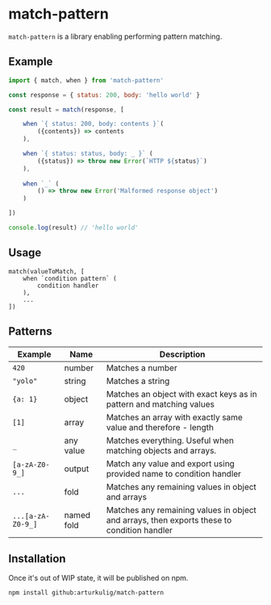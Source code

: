 # match-pattern

`match-pattern` is a library enabling performing pattern matching.

## Example

```JavaScript
import { match, when } from 'match-pattern'

const response = { status: 200, body: 'hello world' }

const result = match(response, [

    when `{ status: 200, body: contents }`(
        ({contents}) => contents
    ),

    when `{ status: status, body: _ }` (
        ({status}) => throw new Error(`HTTP ${status}`)
    ),
    
    when `_` (
        () => throw new Error('Malformed response object')
    )

])

console.log(result) // 'hello world'
```

## Usage

```
match(valueToMatch, [
    when `condition pattern` (
        condition handler
    ),
    ...
])
```

## Patterns

| Example | Name | Description |
|---|---|---|
|`420`|number|Matches a number|
|`"yolo"`|string|Matches a string| 
|`{a: 1}`|object|Matches an object with exact keys as in pattern and matching values|
|`[1]`|array|Matches an array with exactly same value and therefore - length|
|`_`|any value|Matches everything. Useful when matching objects and arrays.|
|`[a-zA-Z0-9_]`|output|Match any value and export using provided name to condition handler|
|`...`|fold|Matches any remaining values in object and arrays|
|`...[a-zA-Z0-9_]`|named fold|Matches any remaining values in object and arrays, then exports these to condition handler|

## Installation

Once it's out of WIP state, it will be published on npm.
```
npm install github:arturkulig/match-pattern
```